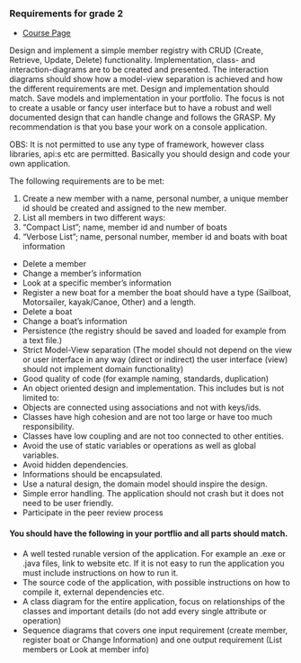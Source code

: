 ### Requirements for grade 2
- [Course Page](https://coursepress.lnu.se/kurs/objektorienterad-analys-och-design-med-uml/workshops-2/workshop-2-design/)

Design and implement a simple member registry with CRUD (Create, Retrieve, Update, Delete) functionality. Implementation, class- and interaction-diagrams are to be created and presented. The interaction diagrams should show how a model-view separation is achieved and how the different requirements are met. Design and implementation should match. Save models and implementation in your portfolio. The focus is not to create a usable or fancy user interface but to have a robust and well documented design that can handle change and follows the GRASP. My recommendation is that you base your work on a console application.

OBS: It is not permitted to use any type of framework, however class libraries, api:s etc are permitted. Basically you should design and code your own application.

The following requirements are to be met:

1. Create a new member with a name, personal number, a unique member id should be created and assigned to the new member.
2. List all members in two different ways:
 1. “Compact List”; name, member id and number of boats
 2. “Verbose List”; name, personal number, member id and boats with boat information
- Delete a member
- Change a member’s information
- Look at a specific member’s information
- Register a new boat for a member the boat should have a type (Sailboat, Motorsailer, kayak/Canoe, Other) and a length.
- Delete a boat
- Change a boat’s information
- Persistence (the registry should be saved and loaded for example from a text file.)
- Strict Model-View separation (The model should not depend on the view or user interface in any way (direct or indirect) the user interface (view) should not implement domain functionality)
- Good quality of code (for example naming, standards, duplication)
- An object oriented design and implementation. This includes but is not limited to:
 - Objects are connected using associations and not with keys/ids.
 - Classes have high cohesion and are not too large or have too much responsibility.
 - Classes have low coupling and are not too connected to other entities.
 - Avoid the use of static variables or operations as well as global variables.
 - Avoid hidden dependencies.
 - Informations should be encapsulated.
 - Use a natural design, the domain model should inspire the design.
- Simple error handling. The application should not crash but it does not need to be user friendly.
- Participate in the peer review process

#### You should have the following in your portflio and all parts should match.
- A well tested runable version of the application. For example an .exe or .java files, link to website etc. If it is not easy to run the application you must include instructions on how to run it.
- The source code of the application, with possible instructions on how to compile it, external dependencies etc.
- A class diagram for the entire application, focus on relationships of the classes and important details (do not add every single attribute or operation)
- Sequence diagrams that covers one input requirement (create member, register boat or Change Information) and one output requirement (List members or Look at member info)